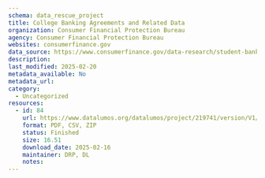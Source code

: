 ```yaml
---
schema: data_rescue_project 
title: College Banking Agreements and Related Data
organization: Consumer Financial Protection Bureau
agency: Consumer Financial Protection Bureau
websites: consumerfinance.gov
data_source: https://www.consumerfinance.gov/data-research/student-banking/deposit-product-marketing-agreements-and-data/
description: 
last_modified: 2025-02-20
metadata_available: No
metadata_url: 
category:
  - Uncategorized
resources:
  - id: 84
    url: https://www.datalumos.org/datalumos/project/219741/version/V1/view
    format: PDF, CSV, ZIP
    status: Finished
    size: 16.51
    download_date: 2025-02-16
    maintainer: DRP, DL
    notes: 
---
```

